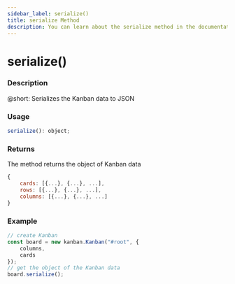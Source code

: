 ```yaml
---
sidebar_label: serialize()
title: serialize Method
description: You can learn about the serialize method in the documentation of the DHTMLX JavaScript Kanban library. Browse developer guides and API reference, try out code examples and live demos, and download a free 30-day evaluation version of DHTMLX Kanban.
---
```


# serialize()

### Description

@short: Serializes the Kanban data to JSON

### Usage

~~~jsx {}
serialize(): object;
~~~

### Returns

The method returns the object of Kanban data  

~~~jsx {}
{
	cards: [{...}, {...}, ...],
	rows: [{...}, {...}, ...],
	columns: [{...}, {...}, ...]
}
~~~

### Example

~~~jsx {7}
// create Kanban
const board = new kanban.Kanban("#root", {
	columns,
	cards
});
// get the object of the Kanban data
board.serialize();
~~~
